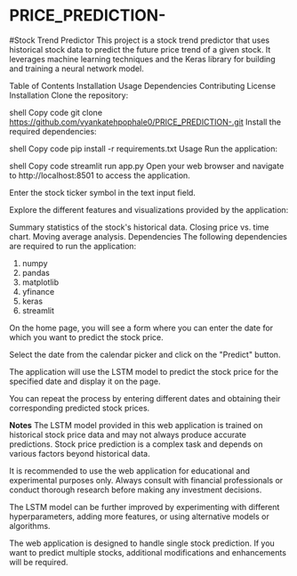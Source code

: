 # PRICE_PREDICTION-


#Stock Trend Predictor
This project is a stock trend predictor that uses historical stock data to predict the future price trend of a given stock. It leverages machine learning techniques and the Keras library for building and training a neural network model.

Table of Contents
Installation
Usage
Dependencies
Contributing
License
Installation
Clone the repository:

shell
Copy code
git clone https://github.com/vyankatehpophale0/PRICE_PREDICTION-.git
Install the required dependencies:

shell
Copy code
pip install -r requirements.txt
Usage
Run the application:

shell
Copy code
streamlit run app.py
Open your web browser and navigate to http://localhost:8501 to access the application.

Enter the stock ticker symbol in the text input field.

Explore the different features and visualizations provided by the application:

Summary statistics of the stock's historical data.
Closing price vs. time chart.
Moving average analysis.
Dependencies
The following dependencies are required to run the application:

1. numpy
2. pandas
3. matplotlib
4. yfinance
5. keras
6. streamlit

On the home page, you will see a form where you can enter the date for which you want to predict the stock price.

Select the date from the calendar picker and click on the "Predict" button.

The application will use the LSTM model to predict the stock price for the specified date and display it on the page.

You can repeat the process by entering different dates and obtaining their corresponding predicted stock prices.

**Notes**
The LSTM model provided in this web application is trained on historical stock price data and may not always produce accurate predictions. Stock price prediction is a complex task and depends on various factors beyond historical data.

It is recommended to use the web application for educational and experimental purposes only. Always consult with financial professionals or conduct thorough research before making any investment decisions.

The LSTM model can be further improved by experimenting with different hyperparameters, adding more features, or using alternative models or algorithms.

The web application is designed to handle single stock prediction. If you want to predict multiple stocks, additional modifications and enhancements will be required.
